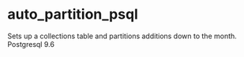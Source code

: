# auto_partition_psql
Sets up a collections table and partitions additions down to the month. Postgresql 9.6
